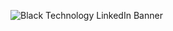 ![Black Technology LinkedIn Banner](https://github.com/AtharvaThorve/AtharvaThorve/assets/50790953/318b340a-94ee-461c-b154-53403fc9df44)
